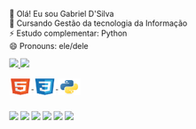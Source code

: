  👋 Olá! Eu sou Gabriel D'Silva<br>
 🌱 Cursando Gestão da tecnologia da Informação<br>
 ⚡ Estudo complementar: Python<br>
 😄 Pronouns: ele/dele<br>

<!---Estatistica do github--->
<div>
  <a href="https://github.com/RafaBallerini">
  <img width="48%" src="https://github-readme-stats-eight-theta.vercel.app/api?username=Gabrieldev-if&show_icons=true&theme=dark&include_all_commits=true&count_private=true"/>
  <img width="48%" src="https://github-readme-stats-eight-theta.vercel.app/api/top-langs/?username=Gabrieldev-if&layout=compact&langs_count=8&theme=dark"/>
<div>

<!---Icons do github--->
<div style="display: inline_block"><br>
  <img align="center" alt="Gabriel-HTML" height="30" width="40" src="https://raw.githubusercontent.com/devicons/devicon/master/icons/html5/html5-original.svg">
  <img align="center" alt="Gabriel-CSS" height="30" width="40" src="https://raw.githubusercontent.com/devicons/devicon/master/icons/css3/css3-original.svg">
  <img align="center" alt="Gabriel-Python" height="30" width="40" src="https://raw.githubusercontent.com/devicons/devicon/master/icons/python/python-original.svg">
 </div>

 ##

 <div> 
  <a href="https://www.youtube.com/channel/######################" target="_blank"><img src="https://img.shields.io/badge/YouTube-FF0000?style=for-the-badge&logo=youtube&logoColor=white" target="_blank"></a>
  <a href="https://instagram.com/gabdsilvadev" target="_blank"><img src="https://img.shields.io/badge/-Instagram-%23E4405F?style=for-the-badge&logo=instagram&logoColor=white" target="_blank"></a>
  <a href="https://www.linkedin.com/in/gabriel-dias-75a46b2b9" target="_blank"><img src="https://img.shields.io/badge/-LinkedIn-%230077B5?style=for-the-badge&logo=linkedin&logoColor=white" target="_blank"></a>
  <a href="https://discord.gg/###############" target="_blank"><img src="https://img.shields.io/badge/Discord-7289DA?style=for-the-badge&logo=discord&logoColor=white" target="_blank"></a>
  <a href="mailto:#########@gmail.com"><img src="https://img.shields.io/badge/-Gmail-%23333?style=for-the-badge&logo=gmail&logoColor=white" target="_blank"></a>
  <a href="------------Link----------"><img src="https://img.shields.io/badge/Telegram-2CA5E0?style=for-the-badge&logo=telegram&logoColor=white" target="_blank"></a>
</div>

<!---
Gabrieldev-if/Gabrieldev-if is a ✨ special ✨ repository because its `README.md` (this file) appears on your GitHub profile.
You can click the Preview link to take a look at your changes.
--->
